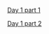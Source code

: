 [Day 1 part 1](https://adventofcode.com/2021/day/1)

[Day 1 part 2](https://adventofcode.com/2021/day/1#part2)
